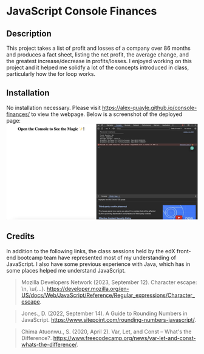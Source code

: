 # JavaScript Console Finances

## Description

This project takes a list of profit and losses of a company over 86 months and produces a fact sheet, listing the net profit, the average change, and the greatest increase/decrease in profits/losses. I enjoyed working on this project and it helped me solidfy a lot of the concepts introduced in class, particularly how the for loop works.

## Installation

No installation necessary. Please visit https://alex-quayle.github.io/console-finances/ to view the webpage. Below is a screenshot of the deployed page:
![A screenshot of the project with the Chrome Developer Tools console tab open.](./assets/console-shot.png "Console Finances")

## Credits

In addition to the following links, the class sessions held by the edX front-end bootcamp team have represented most of my understanding of JavaScript. I also have some previous experience with Java, which has in some places helped me understand JavaScript.

> Mozilla Developers Network (2023, September 12). Character escape: \n, \u{...}. https://developer.mozilla.org/en-US/docs/Web/JavaScript/Reference/Regular_expressions/Character_escape.

> Jones., D. (2022, September 14). A Guide to Rounding Numbers in JavaScript. https://www.sitepoint.com/rounding-numbers-javascript/.

> Chima Atuonwu., S. (2020, April 2). Var, Let, and Const – What's the Difference?. https://www.freecodecamp.org/news/var-let-and-const-whats-the-difference/.
